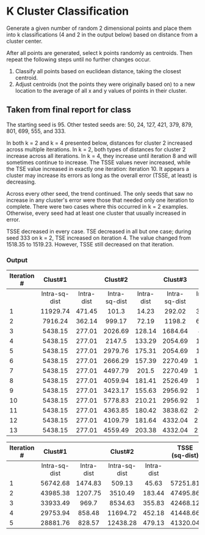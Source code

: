 # K Cluster Classification
Generate a given number of random 2 dimensional points and place them into k classifications (4 and 2 in the output below) based on distance from a cluster center.

After all points are generated, select k points randomly as centroids. Then repeat the following steps until no further changes occur.

1. Classify all points based on euclidean distance, taking the closest centroid.
2. Adjust centroids (not the points they were originally based on) to a new location to the average of all x and y values of points in their cluster.

## Taken from final report for class
The starting seed is 95. Other tested seeds are: 50, 24, 127, 421, 379, 879, 801, 699, 555, and 333.

In both k = 2 and k = 4 presented below, distances for cluster 2 increased across multiple iterations. In k = 2, both types of distances for cluster 2 increase across all iterations. In k = 4, they increase until iteration 8 and will sometimes continue to increase. The TSSE values never increased, while the TSE value increased in exactly one iteration: iteration 10. It appears a cluster may increase its errors as long as the overall error (TSSE, at least) is decreasing.

Across every other seed, the trend continued. The only seeds that saw no increase in any cluster's error were those that needed only one iteration to complete. There were two cases where this occurred in k = 2 examples. Otherwise, every seed had at least one cluster that usually increased in error.

TSSE decreased in every case. TSE decreased in all but one case; during seed 333 on k = 2, TSE increased on iteration 4. The value changed from 1518.35 to 1519.23. However, TSSE still decreased on that iteration.

### Output

| Iteration # |	Clust#1       |            | Clust#2       |            | Clust#3       |            | Clust#4       |            | TSSE (sq-dist) | TSE (dist) |
| ----------- |:-------------:|:----------:|:-------------:|:----------:|:-------------:|:----------:|:-------------:|:----------:|:--------------:| ----------:|
|             |	Intra-sq-dist | Intra-dist | Intra-sq-dist | Intra-dist | Intra-sq-dist | Intra-dist | Intra-sq-dist | Intra-dist |                |            |
| 1           | 11929.74      | 471.45     | 101.3         | 14.23      | 292.02        | 32.55      | 20059.25      | 598.84     | 32382.3        | 1117.08    |
| 2           | 7916.24       | 362.14     | 999.17        | 72.19      | 1198.2        | 61.89      | 16134.06      | 506.52     | 26247.67       | 1002.75    |
| 3           | 5438.15       | 277.01     | 2026.69       | 128.14     | 1684.64       | 87.4       | 14966.32      | 471.31     | 24115.8        | 963.86     |
| 4           | 5438.15       | 277.01     | 2147.5        | 133.29     | 2054.69       | 105.3      | 13842.04      | 436.45     | 23482.38       | 952.06     |
| 5           | 5438.15       | 277.01     | 2979.76       | 175.31     | 2054.69       | 105.3      | 12138.31      | 375.93     | 22610.91       | 933.56     |
| 6           | 5438.15       | 277.01     | 2666.29       | 157.39     | 2270.49       | 121.99     | 12138.31      | 375.93     | 22513.23       | 932.32     |
| 7           | 5438.15       | 277.01     | 4497.79       | 201.5      | 2270.49       | 121.99     | 9936.72       | 330.67     | 22143.14       | 931.17     |
| 8           | 5438.15       | 277.01     | 4059.94       | 181.41     | 2526.49       | 139.9      | 9936.72       | 330.67     | 21961.29       | 928.99     |
| 9           | 5438.15       | 277.01     | 3423.17       | 155.63     | 2956.92       | 160.2      | 9936.72       | 330.67     | 21754.95       | 923.52     |
| 10          | 5438.15       | 277.01     | 5778.83       | 210.21     | 2956.92       | 160.2      | 7048.39       | 280.85     | 21222.3        | 928.27     |
| 11          | 5438.15       | 277.01     | 4363.85       | 180.42     | 3838.62       | 203.83     | 6111.6        | 253.36     | 19752.21       | 914.62     |
| 12          | 5438.15       | 277.01     | 4109.79       | 181.64     | 4332.04       | 224.74     | 4677.52       | 219.34     | 18557.49       | 902.73     |
| 13          | 5438.15       | 277.01     | 4559.49       | 203.38     | 4332.04       | 224.74     | 4075.21       | 197.47     | 18404.88       | 902.6      |

| Iteration # | Clust#1 |      | Clust#2 |     | TSSE (sq-dist) | TSE (dist) |
| ----------- |:-------------:|:----------:|:-------------:|:----------:|:--------------:| ----------:|
|             | Intra-sq-dist | Intra-dist | Intra-sq-dist | Intra-dist |                |            |
| 1           | 56742.68      | 1474.83    | 509.13        | 45.63      | 57251.81       | 1520.46    |
| 2           | 43985.38      | 1207.75    | 3510.49       | 183.44     | 47495.86       | 1391.2  |   
| 3           | 33933.49      | 969.7      | 8534.63       | 355.83     | 42468.12       | 1325.53 |   
| 4           | 29753.94      | 858.48     | 11694.72      | 452.18     | 41448.66       | 1310.66 |   
| 5           | 28881.76      | 828.57     | 12438.28      | 479.13     | 41320.04       | 1307.7  |
